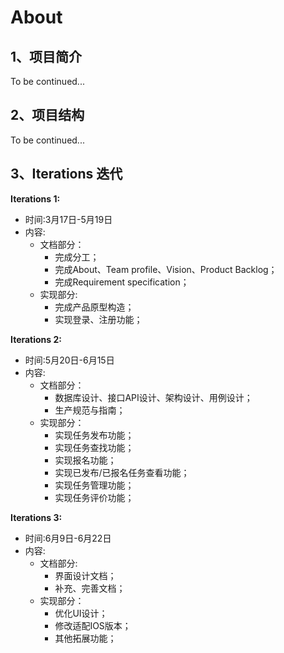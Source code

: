 # About

## 1、项目简介
To be continued...

## 2、项目结构
To be continued...

## 3、Iterations 迭代
**Iterations 1:**
- 时间:3月17日-5月19日
- 内容:
  - 文档部分：
    - 完成分工；
    - 完成About、Team profile、Vision、Product Backlog；
    - 完成Requirement specification；
  - 实现部分:
    - 完成产品原型构造；
    - 实现登录、注册功能；

**Iterations 2:**
- 时间:5月20日-6月15日
- 内容:
  - 文档部分：
    - 数据库设计、接口API设计、架构设计、用例设计；
    - 生产规范与指南；
  - 实现部分：
    - 实现任务发布功能；
    - 实现任务查找功能；
    - 实现报名功能；
    - 实现已发布/已报名任务查看功能；
    - 实现任务管理功能；
    - 实现任务评价功能；

**Iterations 3:**
- 时间:6月9日-6月22日
- 内容:
    - 文档部分:
      - 界面设计文档；
      - 补充、完善文档；
    - 实现部分：
      - 优化UI设计；
      - 修改适配IOS版本；
      - 其他拓展功能；
